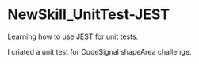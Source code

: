 # NewSkill_UnitTest-JEST
Learning how to use JEST for unit tests.

I criated a unit test for CodeSignal shapeArea challenge.

